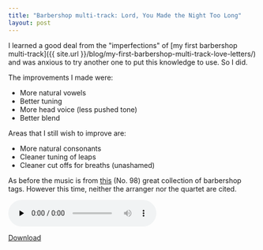 ```yaml
---
title: "Barbershop multi-track: Lord, You Made the Night Too Long"
layout: post
---
```


I learned a good deal from the "imperfections" of [my first barbershop
multi-track]({{ site.url }}/blog/my-first-barbershop-multi-track-love-letters/)
and was anxious to try another one to put this knowledge to use. So I did.

The improvements I made were:

* More natural vowels
* Better tuning
* More head voice (less pushed tone)
* Better blend

Areas that I still wish to improve are:

* More natural consonants
* Cleaner tuning of leaps
* Cleaner cut offs for breaths (unashamed)

As before the music is from <a
href="http://www.stampedecitychorus.com/classic_tags_men2.pdf">this</a> (No.
98) great collection of barbershop tags. However this time, neither the
arranger nor the quartet are cited.

<audio id="wp_mep_53" src="{{ site.url }}/uploads/2008/03/lord-you-made-the-night-too-long.mp3" type="audio/mp3"    controls="controls" preload="none"  ></audio>

<a href="{{ site.url }}/uploads/2008/03/lord-you-made-the-night-too-long.mp3" title="Multi-track tag: Lord You Made the Night Too Long">Download</a>
